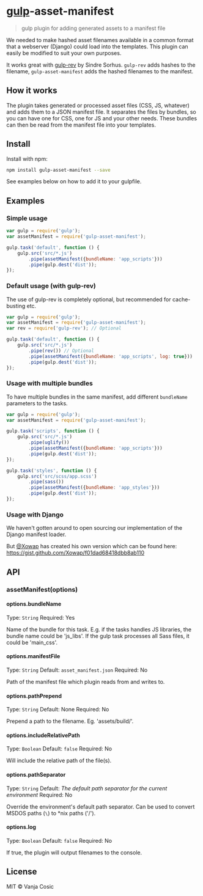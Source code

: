 # [gulp](https://github.com/wearefractal/gulp)-asset-manifest

> gulp plugin for adding generated assets to a manifest file

We needed to make hashed asset filenames available in a common format that a webserver (Django) could load into the templates.
This plugin can easily be modified to suit your own purposes.

It works great with [gulp-rev](https://github.com/sindresorhus/gulp-rev) by Sindre Sorhus.
`gulp-rev` adds hashes to the filename, `gulp-asset-manifest` adds the hashed filenames to the manifest.

## How it works

The plugin takes generated or processed asset files (CSS, JS, whatever) and adds them to a JSON manifest file.
It separates the files by bundles, so you can have one for CSS, one for JS and your other needs.
These bundles can then be read from the manifest file into your templates.

## Install

Install with npm:

```bash
npm install gulp-asset-manifest --save
```

See examples below on how to add it to your gulpfile.


## Examples

### Simple usage

```js
var gulp = require('gulp');
var assetManifest = require('gulp-asset-manifest');

gulp.task('default', function () {
	gulp.src('src/*.js')
		.pipe(assetManifest({bundleName: 'app_scripts'}))
		.pipe(gulp.dest('dist'));
});
```

### Default usage (with gulp-rev)

The use of gulp-rev is completely optional, but recommended for cache-busting etc.

```js
var gulp = require('gulp');
var assetManifest = require('gulp-asset-manifest');
var rev = require('gulp-rev'); // Optional

gulp.task('default', function () {
	gulp.src('src/*.js')
		.pipe(rev()) // Optional
		.pipe(assetManifest({bundleName: 'app_scripts', log: true}))
		.pipe(gulp.dest('dist'));
});
```

### Usage with multiple bundles

To have multiple bundles in the same manifest, add different `bundleName` parameters to the tasks.

```js
var gulp = require('gulp');
var assetManifest = require('gulp-asset-manifest');

gulp.task('scripts', function () {
	gulp.src('src/*.js')
		.pipe(uglify())
		.pipe(assetManifest({bundleName: 'app_scripts'}))
		.pipe(gulp.dest('dist'));
});

gulp.task('styles', function () {
	gulp.src('src/scss/app.scss')
		.pipe(sass())
		.pipe(assetManifest({bundleName: 'app_styles'}))
		.pipe(gulp.dest('dist'));
});

```

### Usage with Django

We haven't gotten around to open sourcing our implementation of the Django manifest loader.

But [@Xowap](https://github.com/Xowap) has created his own version which can be found here: https://gist.github.com/Xowap/f01dad68418dbb8ab110

## API

### assetManifest(options)

#### options.bundleName
Type: `String`
Required: Yes

Name of the bundle for this task. 
E.g. if the tasks handles JS libraries, the bundle name could be 'js_libs'.
If the gulp task processes all Sass files, it could be 'main_css'.

#### options.manifestFile
Type: `String`
Default: `asset_manifest.json`
Required: No

Path of the manifest file which plugin reads from and writes to.

#### options.pathPrepend
Type: `String`
Default: None
Required: No

Prepend a path to the filename. Eg. 'assets/build/'.

#### options.includeRelativePath
Type: `Boolean`
Default: `false`
Required: No

Will include the relative path of the file(s).

#### options.pathSeparator
Type: `String`
Default: *The default path separator for the current environment*
Required: No

Override the environment's default path separator. Can be used to convert MSDOS paths (`\`) to *nix paths ('/').

#### options.log
Type: `Boolean`
Default: `false`
Required: No

If true, the plugin will output filenames to the console.

## License
MIT © Vanja Cosic
